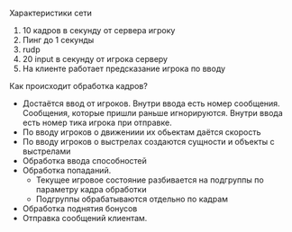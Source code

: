 ﻿﻿Характеристики сети
1) 10 кадров в секунду от сервера игроку 
2) Пинг до 1 секунды
3) rudp
4) 20 input в секунду от игрока серверу
5) На клиенте работает предсказание игрока по вводу 

Как происходит обработка кадров?
+ Достаётся ввод от игроков. Внутри ввода есть номер сообщения. 
Сообщения, которые пришли раньше игнорируются. Внутри ввода есть номер тика игрока при отправке.
+ По вводу игроков о движениии их обьектам даётся скорость
+ По вводу игроков о выстрелах создаются сущности и объекты с выстрелами
+ Обработка ввода способностей
+ Обработка попаданий.
    - Текущее игровое состояние разбивается на подгруппы по параметру кадра обработки
    - Подгруппы обрабатываются отдельно по кадрам
+ Обработка поднятия бонусов
+ Отправка сообщений клиентам.


